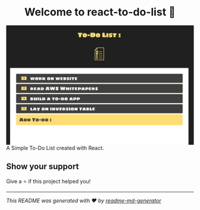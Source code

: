 <h1 align="center">Welcome to react-to-do-list 👋</h1>
<img src="to-do-list.png" align="right" />
<p>A Simple To-Do List created with React.
</p>

## Show your support

Give a ⭐️ if this project helped you!

***
_This README was generated with ❤️ by [readme-md-generator](https://github.com/kefranabg/readme-md-generator)_